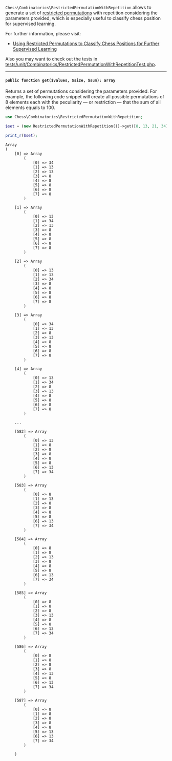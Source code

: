 `Chess\Combinatorics\RestrictedPermutationWithRepetition` allows to generate a set of [restricted permutations](https://rosettacode.org/wiki/Permutations_with_repetitions) with repetition considering the parameters provided, which is especially useful to classify chess position for supervised learning.

For further information, please visit:

- [Using Restricted Permutations to Classify Chess Positions for Further Supervised Learning](https://medium.com/geekculture/using-restricted-permutations-to-classify-chess-positions-for-further-supervised-learning-27eeb3f71d82)

Also you may want to check out the tests in [tests/unit/Combinatorics/RestrictedPermutationWithRepetitionTest.php](https://github.com/chesslablab/php-chess/blob/master/tests/unit/Combinatorics/RestrictedPermutationWithRepetitionTest.php).

---

#### `public function get($values, $size, $sum): array`

Returns a set of permutations considering the parameters provided. For example, the following code snippet will create all possible permutations of 8 elements each with the peculiarity — or restriction — that the sum of all elements equals to 100.

```php
use Chess\Combinatorics\RestrictedPermutationWithRepetition;

$set = (new RestrictedPermutationWithRepetition())->get([8, 13, 21, 34], 8, 100);

print_r($set);
```
```
Array
(
    [0] => Array
        (
            [0] => 34
            [1] => 13
            [2] => 13
            [3] => 8
            [4] => 8
            [5] => 8
            [6] => 8
            [7] => 8
        )

    [1] => Array
        (
            [0] => 13
            [1] => 34
            [2] => 13
            [3] => 8
            [4] => 8
            [5] => 8
            [6] => 8
            [7] => 8
        )

    [2] => Array
        (
            [0] => 13
            [1] => 13
            [2] => 34
            [3] => 8
            [4] => 8
            [5] => 8
            [6] => 8
            [7] => 8
        )

    [3] => Array
        (
            [0] => 34
            [1] => 13
            [2] => 8
            [3] => 13
            [4] => 8
            [5] => 8
            [6] => 8
            [7] => 8
        )

    [4] => Array
        (
            [0] => 13
            [1] => 34
            [2] => 8
            [3] => 13
            [4] => 8
            [5] => 8
            [6] => 8
            [7] => 8
        )

    ...

    [582] => Array
        (
            [0] => 13
            [1] => 8
            [2] => 8
            [3] => 8
            [4] => 8
            [5] => 8
            [6] => 13
            [7] => 34
        )

    [583] => Array
        (
            [0] => 8
            [1] => 13
            [2] => 8
            [3] => 8
            [4] => 8
            [5] => 8
            [6] => 13
            [7] => 34
        )

    [584] => Array
        (
            [0] => 8
            [1] => 8
            [2] => 13
            [3] => 8
            [4] => 8
            [5] => 8
            [6] => 13
            [7] => 34
        )

    [585] => Array
        (
            [0] => 8
            [1] => 8
            [2] => 8
            [3] => 13
            [4] => 8
            [5] => 8
            [6] => 13
            [7] => 34
        )

    [586] => Array
        (
            [0] => 8
            [1] => 8
            [2] => 8
            [3] => 8
            [4] => 13
            [5] => 8
            [6] => 13
            [7] => 34
        )

    [587] => Array
        (
            [0] => 8
            [1] => 8
            [2] => 8
            [3] => 8
            [4] => 8
            [5] => 13
            [6] => 13
            [7] => 34
        )

    )
```
